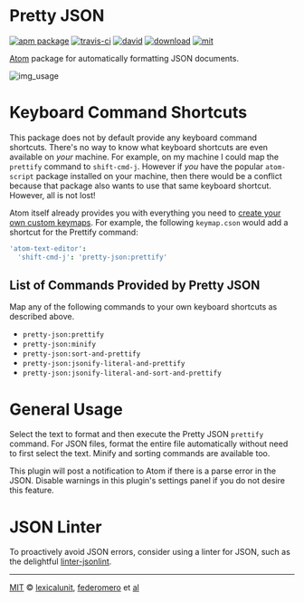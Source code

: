 # Pretty JSON

[![apm package][apm-ver-link]][releases]
[![travis-ci][travis-ci-badge]][travis-ci]
[![david][david-badge]][david]
[![download][dl-badge]][apm-pkg-link]
[![mit][mit-badge]][mit]

[Atom](http://atom.io/) package for automatically formatting JSON documents.

![img_usage][img_usage]

# Keyboard Command Shortcuts

This package does not by default provide any keyboard command shortcuts. There's no way to know what
keyboard shortcuts are even available on *your* machine. For example, on my machine I could map the
`prettify` command to `shift-cmd-j`. However if *you* have the popular `atom-script` package
installed on your machine, then there would be a conflict because that package also wants to use
that same keyboard shortcut. However, all is not lost!

Atom itself already provides you with everything you need to
[create your own custom keymaps][keymaps]. For example, the following `keymap.cson` would add a
shortcut for the Prettify command:

```cson
'atom-text-editor':
  'shift-cmd-j': 'pretty-json:prettify'
```

## List of Commands Provided by Pretty JSON

Map any of the following commands to your own keyboard shortcuts as described above.

- `pretty-json:prettify`
- `pretty-json:minify`
- `pretty-json:sort-and-prettify`
- `pretty-json:jsonify-literal-and-prettify`
- `pretty-json:jsonify-literal-and-sort-and-prettify`

# General Usage

Select the text to format and then execute the Pretty JSON `prettify` command. For JSON files,
format the entire file automatically without need to first select the text. Minify and sorting
commands are available too.

This plugin will post a notification to Atom if there is a parse error in the JSON. Disable warnings
in this plugin's settings panel if you do not desire this feature.

# JSON Linter

To proactively avoid JSON errors, consider using a linter for JSON, such as the delightful
[linter-jsonlint](https://atom.io/packages/linter-jsonlint).

---

[MIT][mit] © [lexicalunit][lexicalunit], [federomero][federomero] et [al][contributors]

[mit]:              http://opensource.org/licenses/MIT
[lexicalunit]:      http://github.com/lexicalunit
[federomero]:       http://github.com/federomero
[contributors]:     https://github.com/federomero/pretty-json/graphs/contributors
[releases]:         https://github.com/federomero/pretty-json/releases
[mit-badge]:        https://img.shields.io/apm/l/pretty-json.svg
[apm-pkg-link]:     https://atom.io/packages/pretty-json
[apm-ver-link]:     https://img.shields.io/apm/v/pretty-json.svg
[dl-badge]:         http://img.shields.io/apm/dm/pretty-json.svg
[travis-ci-badge]:  https://travis-ci.org/federomero/pretty-json.svg?branch=master
[travis-ci]:        https://travis-ci.org/federomero/pretty-json
[david-badge]:      https://david-dm.org/federomero/pretty-json.svg
[david]:            https://david-dm.org/federomero/pretty-json
[keymaps]:          http://flight-manual.atom.io/using-atom/sections/basic-customization/#customizing-keybindings

[img_usage]:        http://i.imgur.com/Nd4GvtP.gif
